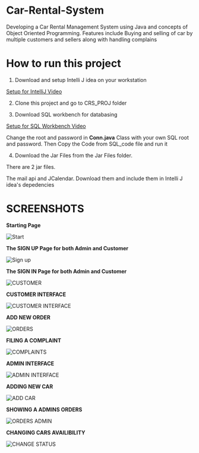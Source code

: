 # Car-Rental-System
Developing a Car Rental Management System using Java and concepts of Object Oriented Programming.
Features include Buying and selling of car by multiple customers and sellers along with handling complains

# How to run this project
1) Download and setup Intelli J idea on your workstation
    
  [Setup for IntelliJ Video](https://www.youtube.com/watch?v=viNG3VVnzFE&pp=ygUXc2V0dXAgaW50ZWxsaWogZm9yIGphdmE%3D)

2) Clone this project and go to CRS_PROJ folder

3) Download SQL workbench for databasing

[Setup for SQL Workbench Video](https://www.youtube.com/watch?v=u96rVINbAUI&pp=ygUTc2V0dXAgc3Fsd29yayBiZW5jaA%3D%3D)

Change the root and password in **Conn.java** Class with your own SQL root and password.
Then Copy the Code from SQL_code file and run it 

4) Download the Jar Files from the Jar Files folder.
   
There are 2 jar files.

The mail api and JCalendar. Download them and include them in Intelli J idea's depedencies

# SCREENSHOTS

**Starting Page**


![Start](https://github.com/akramhassan117/Car-Rental-System/assets/138471434/a855d267-791f-4c1f-a95d-a763303285e3)



**The SIGN UP Page for both Admin and Customer**


![Sign up](https://github.com/akramhassan117/Car-Rental-System/assets/138471434/0cc9760c-8f36-4076-aee1-87c4ba5ab107)

**The SIGN IN Page for both Admin and Customer** 

![CUSTOMER](https://github.com/akramhassan117/Car-Rental-System/assets/138471434/06ed6c25-e6e7-40be-bf75-afaa8a75cf31)


**CUSTOMER INTERFACE**

![CUSTOMER INTERFACE](https://github.com/akramhassan117/Car-Rental-System/assets/138471434/0ea57c0d-8d1e-4d58-be56-cbd7bf086c6d)


**ADD NEW ORDER**


![ORDERS](https://github.com/akramhassan117/Car-Rental-System/assets/138471434/ba13ecce-0957-44a6-8d28-c56f7866d99f)



**FILING A COMPLAINT**


![COMPLAINTS](https://github.com/akramhassan117/Car-Rental-System/assets/138471434/23edc4d9-45af-4275-85e2-1aa538980ccd)



**ADMIN INTERFACE**


![ADMIN INTERFACE](https://github.com/akramhassan117/Car-Rental-System/assets/138471434/c6e9447e-44f4-410c-8fea-7d6872c95ab1)


**ADDING NEW CAR**


![ADD CAR](https://github.com/akramhassan117/Car-Rental-System/assets/138471434/58b9e5a8-98e8-45e0-a3ec-f331f45a0fbf)


**SHOWING A ADMINS ORDERS**


![ORDERS ADMIN](https://github.com/akramhassan117/Car-Rental-System/assets/138471434/809593ab-3217-468a-acb2-5f004732718a)



**CHANGING CARS AVAILIBILITY**


![CHANGE STATUS](https://github.com/akramhassan117/Car-Rental-System/assets/138471434/ecedf60c-89fc-4d1f-8dff-43c5d37faa19)




